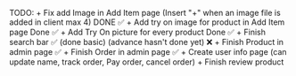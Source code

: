 TODO:
    + Fix add Image in Add Item page (Insert "+" when an image file is added in client max 4) DONE ✅
    + Add try on image for product in Add Item page Done ✅
    + Add Try On picture for every product Done ✅
    + Finish search bar ✅ (done basic) (advance hasn't done yet) ❌
    + Finish Product in admin page ✅
    + Finish Order in admin page ✅
    + Create user info page (can update name, track order, Pay order, cancel order)
    + Finish review product  